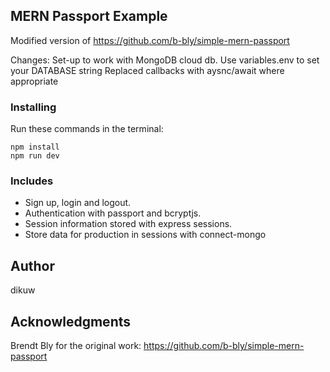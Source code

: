 ## MERN Passport Example

Modified version of https://github.com/b-bly/simple-mern-passport

Changes:
Set-up to work with MongoDB cloud db. Use variables.env to set your DATABASE string
Replaced callbacks with aysnc/await where appropriate

### Installing

Run these commands in the terminal:

```
npm install
npm run dev
```

### Includes

- Sign up, login and logout.
- Authentication with passport and bcryptjs.
- Session information stored with express sessions.
- Store data for production in sessions with connect-mongo

## Author

dikuw

## Acknowledgments

Brendt Bly for the original work: https://github.com/b-bly/simple-mern-passport
